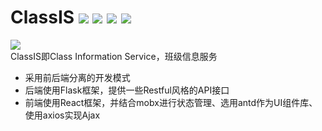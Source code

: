 # ClassIS ![](https://raw.githubusercontent.com/wiki/SRE312/ClassIS/images/license.jpg) ![](https://raw.githubusercontent.com/wiki/SRE312/ClassIS/images/flask.jpg) ![](https://raw.githubusercontent.com/wiki/SRE312/ClassIS/images/react.jpg) ![](https://raw.githubusercontent.com/wiki/SRE312/ClassIS/images/antd.jpg)  
<img align="middle" src="https://raw.githubusercontent.com/wiki/SRE312/ClassIS/images/logo.png"></img>  
ClassIS即Class Information Service，班级信息服务  
* 采用前后端分离的开发模式  
* 后端使用Flask框架，提供一些Restful风格的API接口  
* 前端使用React框架，并结合mobx进行状态管理、选用antd作为UI组件库、使用axios实现Ajax  
